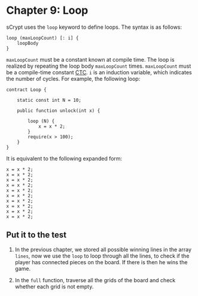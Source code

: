 # Chapter 9: Loop

sCrypt uses the `loop` keyword to define loops. The syntax is as follows:

```
loop (maxLoopCount) [: i] {
    loopBody
}
```

`maxLoopCount` must be a constant known at compile time. The loop is realized by repeating the loop body `maxLoopCount` times. `maxLoopCount` must be a compile-time constant [CTC](https://scryptdoc.readthedocs.io/en/latest/ctc.html). `i` is an induction variable, which indicates the number of cycles. For example, the following loop:


```solidity
contract Loop {
    
    static const int N = 10;
    
    public function unlock(int x) {
    
        loop (N) {
            x = x * 2;
        }
        require(x > 100);
    }
}
```

It is equivalent to the following expanded form:

```solidity
x = x * 2;
x = x * 2;
x = x * 2;
x = x * 2;
x = x * 2;
x = x * 2;
x = x * 2;
x = x * 2;
x = x * 2;
x = x * 2;
```

## Put it to the test

1. In the previous chapter, we stored all possible winning lines in the array `lines`, now we use the `loop` to loop through all the lines, to check if the player has connected pieces on the board. If there is then he wins the game.

2. In the `full` function, traverse all the grids of the board and check whether each grid is not empty.

